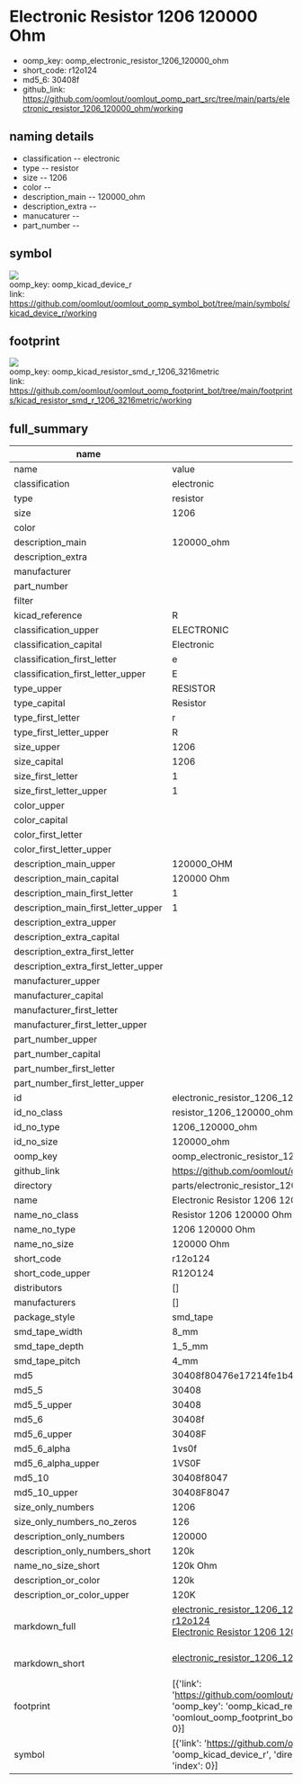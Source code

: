 # Electronic Resistor 1206 120000 Ohm

  
* oomp_key: oomp_electronic_resistor_1206_120000_ohm 
* short_code: r12o124
* md5_6: 30408f  
* github_link: https://github.com/oomlout/oomlout_oomp_part_src/tree/main/parts/electronic_resistor_1206_120000_ohm/working  
## naming details
* classification -- electronic
* type -- resistor
* size -- 1206
* color -- 
* description_main -- 120000_ohm
* description_extra -- 
* manucaturer -- 
* part_number -- 



## symbol

![](symbol/{index}/working/working_600.png)  
oomp_key: oomp_kicad_device_r  
link: https://github.com/oomlout/oomlout_oomp_symbol_bot/tree/main/symbols/kicad_device_r/working  

## footprint

![](footprint/{index}/working/working_600.png)  
oomp_key: oomp_kicad_resistor_smd_r_1206_3216metric  
link: https://github.com/oomlout/oomlout_oomp_footprint_bot/tree/main/footprints/kicad_resistor_smd_r_1206_3216metric/working  

## full_summary
| name | value | 
| --- | --- | 
| name | value | 
| classification | electronic | 
| type | resistor | 
| size | 1206 | 
| color |  | 
| description_main | 120000_ohm | 
| description_extra |  | 
| manufacturer |  | 
| part_number |  | 
| filter |  | 
| kicad_reference | R | 
| classification_upper | ELECTRONIC | 
| classification_capital | Electronic | 
| classification_first_letter | e | 
| classification_first_letter_upper | E | 
| type_upper | RESISTOR | 
| type_capital | Resistor | 
| type_first_letter | r | 
| type_first_letter_upper | R | 
| size_upper | 1206 | 
| size_capital | 1206 | 
| size_first_letter | 1 | 
| size_first_letter_upper | 1 | 
| color_upper |  | 
| color_capital |  | 
| color_first_letter |  | 
| color_first_letter_upper |  | 
| description_main_upper | 120000_OHM | 
| description_main_capital | 120000 Ohm | 
| description_main_first_letter | 1 | 
| description_main_first_letter_upper | 1 | 
| description_extra_upper |  | 
| description_extra_capital |  | 
| description_extra_first_letter |  | 
| description_extra_first_letter_upper |  | 
| manufacturer_upper |  | 
| manufacturer_capital |  | 
| manufacturer_first_letter |  | 
| manufacturer_first_letter_upper |  | 
| part_number_upper |  | 
| part_number_capital |  | 
| part_number_first_letter |  | 
| part_number_first_letter_upper |  | 
| id | electronic_resistor_1206_120000_ohm | 
| id_no_class | resistor_1206_120000_ohm | 
| id_no_type | 1206_120000_ohm | 
| id_no_size | 120000_ohm | 
| oomp_key | oomp_electronic_resistor_1206_120000_ohm | 
| github_link | https://github.com/oomlout/oomlout_oomp_part_src/tree/main/parts/electronic_resistor_1206_120000_ohm/working | 
| directory | parts/electronic_resistor_1206_120000_ohm | 
| name | Electronic Resistor 1206 120000 Ohm | 
| name_no_class | Resistor 1206 120000 Ohm | 
| name_no_type | 1206 120000 Ohm | 
| name_no_size | 120000 Ohm | 
| short_code | r12o124 | 
| short_code_upper | R12O124 | 
| distributors | [] | 
| manufacturers | [] | 
| package_style | smd_tape | 
| smd_tape_width | 8_mm | 
| smd_tape_depth | 1_5_mm | 
| smd_tape_pitch | 4_mm | 
| md5 | 30408f80476e17214fe1b447a834c66b | 
| md5_5 | 30408 | 
| md5_5_upper | 30408 | 
| md5_6 | 30408f | 
| md5_6_upper | 30408F | 
| md5_6_alpha | 1vs0f | 
| md5_6_alpha_upper | 1VS0F | 
| md5_10 | 30408f8047 | 
| md5_10_upper | 30408F8047 | 
| size_only_numbers | 1206 | 
| size_only_numbers_no_zeros | 126 | 
| description_only_numbers | 120000 | 
| description_only_numbers_short | 120k | 
| name_no_size_short | 120k Ohm | 
| description_or_color | 120k | 
| description_or_color_upper | 120K | 
| markdown_full | [electronic_resistor_1206_120000_ohm](https://github.com/oomlout/oomlout_oomp_part_src/tree/main/parts/electronic_resistor_1206_120000_ohm/working)<br>[r12o124](https://github.com/oomlout/oomlout_oomp_part_src/tree/main/parts/electronic_resistor_1206_120000_ohm/working)<br>[Electronic Resistor 1206 120000 Ohm](https://github.com/oomlout/oomlout_oomp_part_src/tree/main/parts/electronic_resistor_1206_120000_ohm/working)<br><br> | 
| markdown_short | [electronic_resistor_1206_120000_ohm](https://github.com/oomlout/oomlout_oomp_part_src/tree/main/parts/electronic_resistor_1206_120000_ohm/working)<br><br> | 
| footprint | [{'link': 'https://github.com/oomlout/oomlout_oomp_footprint_bot/tree/main/foootprntss/kicad_resistor_smd_r_1206_3216metric', 'oomp_key': 'oomp_kicad_resistor_smd_r_1206_3216metric', 'directory': 'oomlout_oomp_footprint_bot/footprints/kicad_resistor_smd_r_1206_3216metric//working/working.kicad_mod', 'index': 0}] | 
| symbol | [{'link': 'https://github.com/oomlout/oomlout_oomp_symbol_bot/tree/main/symbols/kicad_device_r', 'oomp_key': 'oomp_kicad_device_r', 'directory': 'oomlout_oomp_symbol_bot/symbols/kicad_device_r//working/working.kicad_sym', 'index': 0}] | 
